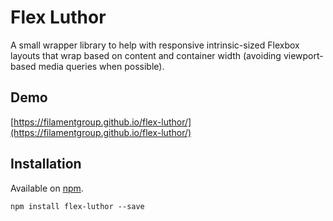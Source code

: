 # Flex Luthor

A small wrapper library to help with responsive intrinsic-sized Flexbox layouts that wrap based on content and container width (avoiding viewport-based media queries when possible).

## Demo

[https://filamentgroup.github.io/flex-luthor/](https://filamentgroup.github.io/flex-luthor/)

## Installation

Available on [npm](https://www.npmjs.com/package/flex-luthor).

```
npm install flex-luthor --save
```